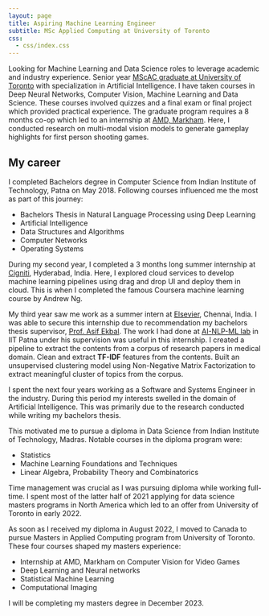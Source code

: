 ```yaml
---
layout: page
title: Aspiring Machine Learning Engineer
subtitle: MSc Applied Computing at University of Toronto
css:
  - css/index.css
---
```


Looking for Machine Learning and Data Science roles to leverage academic and industry experience.
Senior year [MScAC graduate at University of Toronto](https://mscac.utoronto.ca) with specialization in Artificial Intelligence.
I have taken courses in Deep Neural Networks, Computer Vision, Machine Learning and Data Science.
These courses involved quizzes and a final exam or final project which provided practical experience.
The graduate program requires a 8 months co-op which led to an internship at [AMD, Markham](https://www.amd.com/en/corporate/contact/locations/markham-ontario).
Here, I conducted research on multi-modal vision models to generate gameplay highlights for first person shooting games.

## My career

I completed Bachelors degree in Computer Science from Indian
Institute of Technology, Patna on May 2018. Following courses
influenced me the most as part of this journey:

* Bachelors Thesis in Natural Language Processing using Deep 
  Learning
* Artificial Intelligence
* Data Structures and Algorithms
* Computer Networks
* Operating Systems

During my second year, I completed a 3 months long summer internship at [Cigniti](https://www.cigniti.com/), Hyderabad, India.
Here, I explored cloud services to develop machine learning pipelines using drag and drop UI and deploy them in cloud.
This is when I completed the famous Coursera machine learning course by Andrew Ng.

My third year saw me work as a summer intern at [Elsevier](https://www.elsevier.com/about/locations), Chennai, India.
I was able to secure this internship due to recommendation my bachelors thesis supervisor, [Prof. Asif Ekbal](https://www.asifekbal.com/).
The work I had done at [AI-NLP-ML lab](https://www.iitp.ac.in/~ai-nlp-ml/) in IIT Patna under his supervision was useful in this internship.
I created a pipeline to extract the contents from a corpus of research papers in medical domain. Clean and extract **TF-IDF** features from the contents. Built an unsupervised clustering model using Non-Negative Matrix Factorization to extract meaningful cluster of topics from the corpus.

I spent the next four years working as a Software and Systems 
Engineer in the industry. During this period my interests 
swelled in the domain of Artificial Intelligence. This was 
primarily due to the research conducted while writing my 
bachelors thesis.

This motivated me to pursue a diploma in Data Science from Indian Institute of Technology, Madras. Notable courses in the 
diploma program were:

* Statistics
* Machine Learning Foundations and Techniques
* Linear Algebra, Probability Theory and Combinatorics

Time management was crucial as I was pursuing diploma while 
working full-time. I spent most of the latter half of 2021 
applying for data science masters programs in North America 
which led to an offer from University of Toronto in early 2022.

As soon as I received my diploma in August 2022, I moved to 
Canada to pursue Masters in Applied Computing program from
University of Toronto. These four courses shaped my masters 
experience:

* Internship at AMD, Markham on Computer Vision for Video Games
* Deep Learning and Neural networks
* Statistical Machine Learning
* Computational Imaging

I will be completing my masters degree in December 2023.